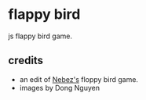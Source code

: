 # flappy bird
js flappy bird game.
## credits
- an edit of <a href="https://github.com/nebez">Nebez's</a> floppy bird game.
- images by Dong Nguyen
